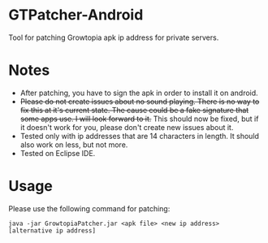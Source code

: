 # GTPatcher-Android
Tool for patching Growtopia apk ip address for private servers.

# Notes
- After patching, you have to sign the apk in order to install it on android.
- ~~Please do not create issues about no sound playing. There is no way to fix this at it's current state. The cause could be a fake signature that some apps use. I will look forward to it.~~ This should now be fixed, but if it doesn't work for you, please don't create new issues about it.
- Tested only with ip addresses that are 14 characters in length. It should also work on less, but not more.
- Tested on Eclipse IDE.
# Usage
Please use the following command for patching:

```java -jar GrowtopiaPatcher.jar <apk file> <new ip address> [alternative ip address]```
